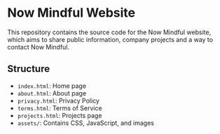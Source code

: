 # Now Mindful Website

This repository contains the source code for the Now Mindful website, which aims to share public information, company projects and a way to contact Now Mindful.

## Structure

- `index.html`: Home page
- `about.html`: About page
- `privacy.html`: Privacy Policy
- `terms.html`: Terms of Service
- `projects.html`: Projects page
- `assets/`: Contains CSS, JavaScript, and images

